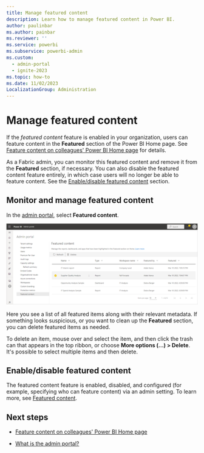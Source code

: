 ```yaml
---
title: Manage featured content
description: Learn how to manage featured content in Power BI.
author: paulinbar
ms.author: painbar
ms.reviewer: ''
ms.service: powerbi
ms.subservice: powerbi-admin
ms.custom:
  - admin-portal
  - ignite-2023
ms.topic: how-to
ms.date: 11/02/2023
LocalizationGroup: Administration
---
```


# Manage featured content

If the *featured content* feature is enabled in your organization, users can feature content in the **Featured** section of the Power BI Home page. See [Feature content on colleagues' Power BI Home page](/power-bi/collaborate-share/service-featured-content) for details.

As a Fabric admin, you can monitor this featured content and remove it from the **Featured** section, if necessary. You can also disable the featured content feature entirely, in which case users will no longer be able to feature content. See the [Enable/disable featured content](#enabledisable-featured-content) section.

## Monitor and manage featured content

In the [admin portal](admin-center.md), select **Featured content**.

![Screenshot of manage featured content page in the Fabric admin portal.](media/service-admin-portal-featured-content/powerbi-admin-portal-manage-featured-content.png)

Here you see a list of all featured items along with their relevant metadata. If something looks suspicious, or you want to clean up the **Featured** section, you can delete featured items as needed.

To delete an item, mouse over and select the item, and then click the trash can that appears in the top ribbon, or choose **More options (...) > Delete**. It's possible to select multiple items and then delete.

## Enable/disable featured content

The featured content feature is enabled, disabled, and configured (for example, specifying who can feature content) via an admin setting. To learn more, see [Featured content](service-admin-portal-export-sharing.md#featured-content).

## Next steps

* [Feature content on colleagues' Power BI Home page](/power-bi/collaborate-share/service-featured-content)

* [What is the admin portal?](admin-center.md)
